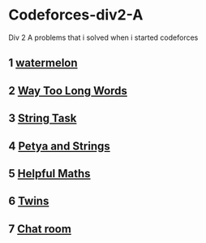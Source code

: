 # Codeforces-div2-A
Div 2 A problems that i solved when i started codeforces

## 1 [watermelon](http://codeforces.com/contest/4/problem/A)
## 2 [Way Too Long Words](http://codeforces.com/contest/71/problem/A)
## 3 [String Task](http://codeforces.com/problemset/problem/118/A)
## 4 [Petya and Strings](http://codeforces.com/problemset/problem/112/A)
## 5 [Helpful Maths](https://codeforces.com/problemset/problem/339/A)
## 6 [Twins](https://codeforces.com/contest/160/problem/A)
## 7 [Chat room](https://codeforces.com/problemset/problem/58/A)
